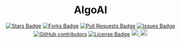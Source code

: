 <h1 align='center'>AlgoAI</h1>
<div align='center'>
<a href="https://github.com/pythonicboat/algorithms/stargazers"><img src="https://img.shields.io/github/stars/pythonicboat/algorithms" alt="Stars Badge"/></a>
<a href="https://github.com/pythonicboat/algorithms/network/members"><img src="https://img.shields.io/github/forks/pythonicboat/algorithms" alt="Forks Badge"/></a>
<a href="https://github.com/pythonicboat/algorithms/pulls"><img src="https://img.shields.io/github/issues-pr/pythonicboat/algorithms" alt="Pull Requests Badge"/></a>
<a href="https://github.com/pythonicboat/algorithms/issues"><img src="https://img.shields.io/github/issues/pythonicboat/algorithms" alt="Issues Badge"/></a>
<a href="https://github.com/pythonicboat/algorithms/graphs/contributors"><img alt="GitHub contributors" src="https://img.shields.io/github/contributors/pythonicboat/algorithms?color=2b9348"></a>
<a href="https://github.com/pythonicboat/algorithms/blob/master/LICENSE"><img src="https://img.shields.io/github/license/pythonicboat/algorithms?color=2b9348" alt="License Badge"/></a>
<a href="https://github.com/Pythonicboat/algorithms/blob/master/CONTRIBUTING.md">
    <img src="https://img.shields.io/static/v1.svg?label=Contributions&message=Welcome&color=0059b3" height="20" alt="Contributions Welcome">
</a>
<img src="https://img.shields.io/github/repo-size/Pythonicboat/Algorithms.svg?label=Repo%20size" height="20">
</div>
